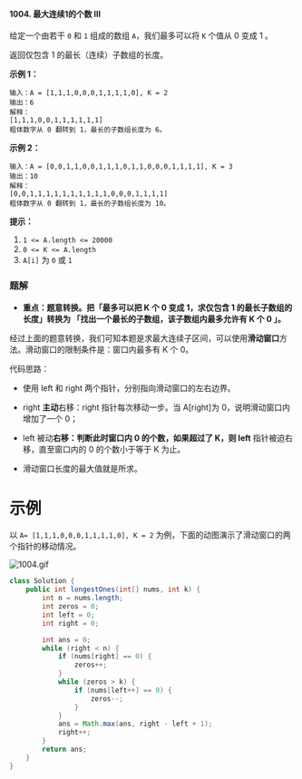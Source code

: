 #### 1004. 最大连续1的个数 III

给定一个由若干 `0` 和 `1` 组成的数组 `A`，我们最多可以将 `K` 个值从 0 变成 1 。

返回仅包含 1 的最长（连续）子数组的长度。

**示例 1：**

```shell
输入：A = [1,1,1,0,0,0,1,1,1,1,0], K = 2
输出：6
解释： 
[1,1,1,0,0,1,1,1,1,1,1]
粗体数字从 0 翻转到 1，最长的子数组长度为 6。
```

**示例 2：**

```shell
输入：A = [0,0,1,1,0,0,1,1,1,0,1,1,0,0,0,1,1,1,1], K = 3
输出：10
解释：
[0,0,1,1,1,1,1,1,1,1,1,1,0,0,0,1,1,1,1]
粗体数字从 0 翻转到 1，最长的子数组长度为 10。
```

**提示：**

1. `1 <= A.length <= 20000`
2. `0 <= K <= A.length`
3. `A[i]` 为 `0` 或 `1` 

### 题解

- **重点：题意转换。把「最多可以把 K 个 0 变成 1，求仅包含 1 的最长子数组的长度」转换为 「找出一个最长的子数组，该子数组内最多允许有 K 个 0 」。**

经过上面的题意转换，我们可知本题是求最大连续子区间，可以使用**滑动窗口**方法。滑动窗口的限制条件是：窗口内最多有 K 个 0。

代码思路：

* 使用 left 和 right 两个指针，分别指向滑动窗口的左右边界。

* right **主动**右移：right 指针每次移动一步。当 A[right]为 0，说明滑动窗口内增加了一个 0；

* left 被动**右移：判断此时窗口内 0 的个数，如果超过了 K，则 left** 指针被迫右移，直至窗口内的 0 的个数小于等于 K 为止。

* 滑动窗口长度的最大值就是所求。

# 示例

以 `A= [1,1,1,0,0,0,1,1,1,1,0], K = 2` 为例，下面的动图演示了滑动窗口的两个指针的移动情况。

![1004.gif](http://gitlab.wsh-study.com/xp-study/LeeteCode/blob/master/滑动窗口/images/最大连续1的个数%20III/1.gif)

```java
class Solution {
    public int longestOnes(int[] nums, int k) {
        int n = nums.length;
        int zeros = 0;
        int left = 0;
        int right = 0;

        int ans = 0;
        while (right < n) {
            if (nums[right] == 0) {
                zeros++;
            }
            while (zeros > k) {
                if (nums[left++] == 0) {
                    zeros--;
                }
            }
            ans = Math.max(ans, right - left + 1);
            right++;
        }
        return ans;
    }
}
```

